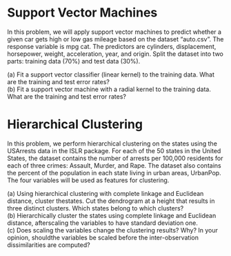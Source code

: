 # Support Vector Machines

In this problem, we will apply support vector machines to predict whether a given car gets high or low gas mileage based on the dataset “auto.csv”. The response variable is mpg cat. The predictors are cylinders, displacement, horsepower, weight, acceleration, year, and origin. Split the dataset into two parts: training data (70%) and test data (30%).  

(a)	Fit a support vector classifier (linear kernel) to the training data. What are the training and test error rates?  
(b)	Fit a support vector machine with a radial kernel to the training data. What are the training and test error rates?  


# Hierarchical Clustering

In this problem, we perform hierarchical clustering on the states using the USArrests data in the ISLR package. For each of the 50 states in the United States, the dataset contains the number of arrests per 100,000 residents for each of three crimes: Assault, Murder, and Rape. The dataset also contains the percent of the population in each state living in urban areas, UrbanPop. The four variables will be used as features for clustering.  

(a)	Using hierarchical clustering with complete linkage and Euclidean distance, cluster thestates. Cut the dendrogram at a height that results in three distinct clusters. Which states belong to which clusters?  
(b)	Hierarchically cluster the states using complete linkage and Euclidean distance, afterscaling the variables to have standard deviation one.  
(c)	Does scaling the variables change the clustering results? Why? In your opinion, shouldthe variables be scaled before the inter-observation dissimilarities are computed?
